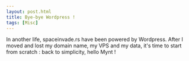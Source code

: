 ```yaml
---
layout: post.html
title: Bye-bye Wordpress !
tags: [Misc]
---
```



In another life, spaceinvade.rs have been powered by Wordpress. After I moved and lost my domain name, my VPS and my data, it's time to start from scratch : back to simplicity, hello Mynt !
